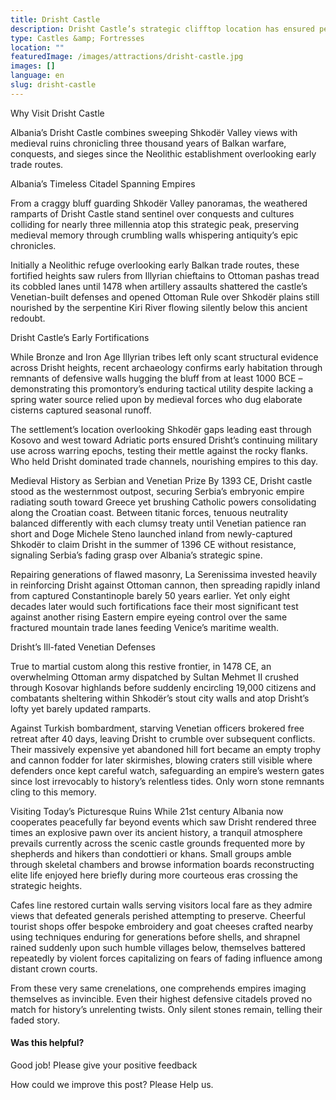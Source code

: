 ```yaml
---
title: Drisht Castle
description: Drisht Castle’s strategic clifftop location has ensured perpetual significance across regimes since its 1000 BCE founding – as evidenced by defensive ruins still overlooking regional trade routes where Ottoman forces finally toppled the stronghold's Venetian-built walls in 1478.
type: Castles &amp; Fortresses
location: ""
featuredImage: /images/attractions/drisht-castle.jpg
images: []
language: en
slug: drisht-castle
---
```


Why Visit Drisht Castle

Albania’s Drisht Castle combines sweeping Shkodër Valley views with medieval ruins chronicling three thousand years of Balkan warfare, conquests, and sieges since the Neolithic establishment overlooking early trade routes.

Albania’s Timeless Citadel Spanning Empires

From a craggy bluff guarding Shkodër Valley panoramas, the weathered ramparts of Drisht Castle stand sentinel over conquests and cultures colliding for nearly three millennia atop this strategic peak, preserving medieval memory through crumbling walls whispering antiquity’s epic chronicles.

Initially a Neolithic refuge overlooking early Balkan trade routes, these fortified heights saw rulers from Illyrian chieftains to Ottoman pashas tread its cobbled lanes until 1478 when artillery assaults shattered the castle’s Venetian-built defenses and opened Ottoman Rule over Shkodër plains still nourished by the serpentine Kiri River flowing silently below this ancient redoubt.

Drisht Castle’s Early Fortifications

While Bronze and Iron Age Illyrian tribes left only scant structural evidence across Drisht heights, recent archaeology confirms early habitation through remnants of defensive walls hugging the bluff from at least 1000 BCE – demonstrating this promontory’s enduring tactical utility despite lacking a spring water source relied upon by medieval forces who dug elaborate cisterns captured seasonal runoff.

The settlement’s location overlooking Shkodër gaps leading east through Kosovo and west toward Adriatic ports ensured Drisht’s continuing military use across warring epochs, testing their mettle against the rocky flanks. Who held Drisht dominated trade channels, nourishing empires to this day.

Medieval History as Serbian and Venetian Prize By 1393 CE, Drisht castle stood as the westernmost outpost, securing Serbia’s embryonic empire radiating south toward Greece yet brushing Catholic powers consolidating along the Croatian coast. Between titanic forces, tenuous neutrality balanced differently with each clumsy treaty until Venetian patience ran short and Doge Michele Steno launched inland from newly-captured Shkodër to claim Drisht in the summer of 1396 CE without resistance, signaling Serbia’s fading grasp over Albania’s strategic spine.

Repairing generations of flawed masonry, La Serenissima invested heavily in reinforcing Drisht against Ottoman cannon, then spreading rapidly inland from captured Constantinople barely 50 years earlier. Yet only eight decades later would such fortifications face their most significant test against another rising Eastern empire eyeing control over the same fractured mountain trade lanes feeding Venice’s maritime wealth.

Drisht’s Ill-fated Venetian Defenses

True to martial custom along this restive frontier, in 1478 CE, an overwhelming Ottoman army dispatched by Sultan Mehmet II crushed through Kosovar highlands before suddenly encircling 19,000 citizens and combatants sheltering within Shkodër’s stout city walls and atop Drisht’s lofty yet barely updated ramparts.

Against Turkish bombardment, starving Venetian officers brokered free retreat after 40 days, leaving Drisht to crumble over subsequent conflicts. Their massively expensive yet abandoned hill fort became an empty trophy and cannon fodder for later skirmishes, blowing craters still visible where defenders once kept careful watch, safeguarding an empire’s western gates since lost irrevocably to history’s relentless tides. Only worn stone remnants cling to this memory.

Visiting Today’s Picturesque Ruins While 21st century Albania now cooperates peacefully far beyond events which saw Drisht rendered three times an explosive pawn over its ancient history, a tranquil atmosphere prevails currently across the scenic castle grounds frequented more by shepherds and hikers than condottieri or khans. Small groups amble through skeletal chambers and browse information boards reconstructing elite life enjoyed here briefly during more courteous eras crossing the strategic heights.

Cafes line restored curtain walls serving visitors local fare as they admire views that defeated generals perished attempting to preserve. Cheerful tourist shops offer bespoke embroidery and goat cheeses crafted nearby using techniques enduring for generations before shells, and shrapnel rained suddenly upon such humble villages below, themselves battered repeatedly by violent forces capitalizing on fears of fading influence among distant crown courts.

From these very same crenelations, one comprehends empires imaging themselves as invincible. Even their highest defensive citadels proved no match for history’s unrelenting twists. Only silent stones remain, telling their faded story.

#### Was this helpful?

 

Good job! Please give your positive feedback

How could we improve this post? Please Help us.